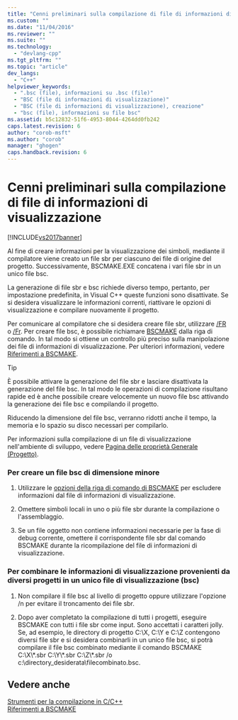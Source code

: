 ```yaml
---
title: "Cenni preliminari sulla compilazione di file di informazioni di visualizzazione | Microsoft Docs"
ms.custom: ""
ms.date: "11/04/2016"
ms.reviewer: ""
ms.suite: ""
ms.technology: 
  - "devlang-cpp"
ms.tgt_pltfrm: ""
ms.topic: "article"
dev_langs: 
  - "C++"
helpviewer_keywords: 
  - ".bsc (file), informazioni su .bsc (file)"
  - "BSC (file di informazioni di visualizzazione)"
  - "BSC (file di informazioni di visualizzazione), creazione"
  - "bsc (file), informazioni su file bsc"
ms.assetid: b5c12832-51f6-4953-8044-4264dd0fb242
caps.latest.revision: 6
author: "corob-msft"
ms.author: "corob"
manager: "ghogen"
caps.handback.revision: 6
---
```

# Cenni preliminari sulla compilazione di file di informazioni di visualizzazione
[!INCLUDE[vs2017banner](../../assembler/inline/includes/vs2017banner.md)]

Al fine di creare informazioni per la visualizzazione dei simboli, mediante il compilatore viene creato un file sbr per ciascuno dei file di origine del progetto. Successivamente, BSCMAKE.EXE concatena i vari file sbr in un unico file bsc.  
  
 La generazione di file sbr e bsc richiede diverso tempo, pertanto, per impostazione predefinita, in Visual C\+\+ queste funzioni sono disattivate.  Se si desidera visualizzare le informazioni correnti, riattivare le opzioni di visualizzazione e compilare nuovamente il progetto.  
  
 Per comunicare al compilatore che si desidera creare file sbr, utilizzare [\/FR](../../build/reference/fr-fr-create-dot-sbr-file.md) o [\/Fr](../../build/reference/fr-fr-create-dot-sbr-file.md).  Per creare file bsc, è possibile richiamare [BSCMAKE](../../build/reference/bscmake-command-line.md) dalla riga di comando.  In tal modo si ottiene un controllo più preciso sulla manipolazione dei file di informazioni di visualizzazione.  Per ulteriori informazioni, vedere [Riferimenti a BSCMAKE](../../build/reference/bscmake-reference.md).  
  
> [!TIP]
>  È possibile attivare la generazione del file sbr e lasciare disattivata la generazione del file bsc.  In tal modo le operazioni di compilazione risultano rapide ed è anche possibile creare velocemente un nuovo file bsc attivando la generazione dei file bsc e compilando il progetto.  
  
 Riducendo la dimensione del file bsc, verranno ridotti anche il tempo, la memoria e lo spazio su disco necessari per compilarlo.  
  
 Per informazioni sulla compilazione di un file di visualizzazione nell'ambiente di sviluppo, vedere [Pagina delle proprietà Generale \(Progetto\)](../../ide/general-property-page-project.md).  
  
### Per creare un file bsc di dimensione minore  
  
1.  Utilizzare le [opzioni della riga di comando di BSCMAKE](../../build/reference/bscmake-options.md) per escludere informazioni dal file di informazioni di visualizzazione.  
  
2.  Omettere simboli locali in uno o più file sbr durante la compilazione o l'assemblaggio.  
  
3.  Se un file oggetto non contiene informazioni necessarie per la fase di debug corrente, omettere il corrispondente file sbr dal comando BSCMAKE durante la ricompilazione del file di informazioni di visualizzazione.  
  
### Per combinare le informazioni di visualizzazione provenienti da diversi progetti in un unico file di visualizzazione \(bsc\)  
  
1.  Non compilare il file bsc al livello di progetto oppure utilizzare l'opzione \/n per evitare il troncamento dei file sbr.  
  
2.  Dopo aver completato la compilazione di tutti i progetti, eseguire BSCMAKE con tutti i file sbr come input.  Sono accettati i caratteri jolly.  Se, ad esempio, le directory di progetto C:\\X, C:\\Y e C:\\Z contengono diversi file sbr e si desidera combinarli in un unico file bsc, si potrà compilare il file bsc combinato mediante il comando BSCMAKE C:\\X\\\*.sbr C:\\Y\\\*.sbr C:\\Z\\\*.sbr \/o c:\\directory\_desiderata\\filecombinato.bsc.  
  
## Vedere anche  
 [Strumenti per la compilazione in C\/C\+\+](../../build/reference/c-cpp-build-tools.md)   
 [Riferimenti a BSCMAKE](../../build/reference/bscmake-reference.md)